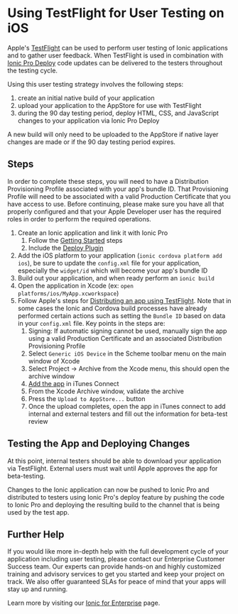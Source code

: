 # Using TestFlight for User Testing on iOS

Apple's [TestFlight](https://developer.apple.com/testflight/) can be used to perform user testing of Ionic applications and to gather user feedback. When TestFlight is used in combination with [Ionic Pro Deploy](https://ionicframework.com/docs/pro/deploy/) code updates can be delivered to the testers throughout the testing cycle.

Using this user testing strategy involves the following steps:

1. create an initial native build of your application
1. upload your application to the AppStore for use with TestFlight
1. during the 90 day testing period, deploy HTML, CSS, and JavaScript changes to your application via Ionic Pro Deploy

A new build will only need to be uploaded to the AppStore if native layer changes are made or if the 90 day testing period expires.

## Steps

In order to complete these steps, you will need to have a Distribution Provisioning Profile associated with your app's bundle ID. That Provisioning Profile will need to be associated with a valid Production Certificate that you have access to use. Before continuing, please make sure you have all that properly configured and that your Apple Developer user has the required roles in order to perform the required operations.

1. Create an Ionic application and link it with Ionic Pro
   1. Follow the [Getting Started](https://ionicframework.com/docs/pro/basics/getting-started/) steps
   1. Include the [Deploy Plugin](https://ionicframework.com/docs/pro/deploy/setup/#installation)
1. Add the iOS platform to your application (`ionic cordova platform add ios`), be sure to update the `config.xml` file for your application, especially the `widget/id` which will become your app's bundle ID
1. Build out your application, and when ready perform an `ionic build`
1. Open the application in Xcode (ex: `open platforms/ios/MyApp.xcworkspace`)
1. Follow Apple's steps for [Distributing an app using TestFlight](https://help.apple.com/xcode/mac/9.3/#/dev2539d985f). Note that in some cases the Ionic and Cordova build processes have already performed certain actions such as setting the `Bundle ID` based on data in your `config.xml` file. Key points in the steps are:
   1. Signing: If automatic signing cannot be used, manually sign the app using a valid Production Certificate and an associated Distribution Provisioning Profile
   1. Select `Generic iOS Device` in the Scheme toolbar menu on the main window of Xcode
   1. Select Project -> Archive from the Xcode menu, this should open the archive window
   1. [Add the app](https://help.apple.com/itunes-connect/developer/#/dev2cd126805) in iTunes Connect
   1. From the Xcode Archive window, validate the archive
   1. Press the `Upload to AppStore...` button
   1. Once the upload completes, open the app in iTunes connect to add internal and external testers and fill out the information for beta-test review

## Testing the App and Deploying Changes

At this point, internal testers should be able to download your application via TestFlight. External users must wait until Apple approves the app for beta-testing.

Changes to the Ionic application can now be pushed to Ionic Pro and distributed to testers using Ionic Pro's deploy feature by pushing the code to Ionic Pro and deploying the resulting build to the channel that is being used by the test app.

## Further Help

If you would like more in-depth help with the full development cycle of your application including user testing, please contact our Enterprise Customer Success team. Our experts can provide hands-on and highly customized training and advisory services to get you started and keep your project on track. We also offer guaranteed SLAs for peace of mind that your apps will stay up and running.

Learn more by visiting our [Ionic for Enterprise](https://ionicframework.com/enterprise) page.
